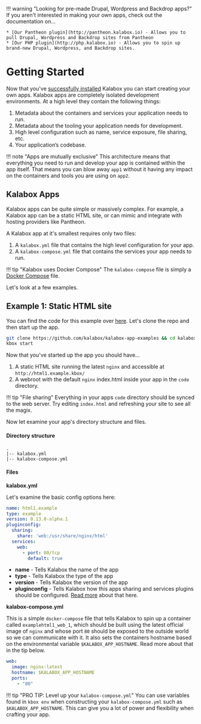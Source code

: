 !!! warning "Looking for pre-made Drupal, Wordpress and Backdrop apps?"
    If you aren't interested in making your own apps, check out the documentation on...

    * [Our Pantheon plugin](http://pantheon.kalabox.io) - Allows you to pull Drupal, Wordpress and Backdrop sites from Pantheon
    * [Our PHP plugin](http://php.kalabox.io) - Allows you to spin up brand-new Drupal, Wordpress, and Backdrop sites.

Getting Started
===============

Now that you've [successfully installed](./install.md) Kalabox you can start creating your own apps. Kalabox apps are completely isolated development environments. At a high level they contain the following things:

  1. Metadata about the containers and services your application needs to run.
  2. Metadata about the tooling your application needs for development.
  3. High level configuration such as name, service exposure, file sharing, etc.
  4. Your application’s codebase.

!!! note "Apps are mutually exclusive"
    This architecture means that everything you need to run and develop your app is contained within the app itself. That means you can blow away `app1` without it having any impact on the containers and tools you are using on `app2`.

Kalabox Apps
------------

Kalabox apps can be quite simple or massively complex. For example, a Kalabox app can be a static HTML site, or can mimic and integrate with hosting providers like Pantheon.

A Kalabox app at it's smallest requires only two files:

  1. A `kalabox.yml` file that contains the high level configuration for your app.
  2. A `kalabox-compose.yml` file that contains the services your app needs to run.

!!! tip "Kalabox uses Docker Compose"
    The `kalabox-compose` file is simply a [Docker Compose](https://docs.docker.com/compose/compose-file/) file.

Let's look at a few examples.

Example 1: Static HTML site
---------------------------

You can find the code for this example over [here](https://github.com/kalabox/kalabox-app-examples/tree/master/html1). Let's clone the repo and then start up the app.

```bash
git clone https://github.com/kalabox/kalabox-app-examples && cd kalabox-app-examples/html1
kbox start
```

Now that you've started up the app you should have...

  1. A static HTML site running the latest `nginx` and accessible at `http://html1.example.kbox/`
  2. A webroot with the default `nginx` index.html inside your app in the `code` directory.

!!! tip "File sharing"
    Everything in your apps `code` directory should be synced to the web server. Try editing `index.html` and refreshing your site to see all the magix.

Now let examine your app's directory structure and files.

#### Directory structure

```
.
|-- kalabox.yml
|-- kalabox-compose.yml
```

#### Files

**kalabox.yml**

Let's examine the basic config options here:

```yaml
name: html1.example
type: example
version: 0.13.0-alpha.1
pluginconfig:
  sharing:
    share: 'web:/usr/share/nginx/html'
  services:
    web:
      - port: 80/tcp
        default: true
```

* **name** - Tells Kalabox the name of the app
* **type** - Tells Kalabox the type of the app
* **version** - Tells Kalabox the version of the app
* **pluginconfig** - Tells Kalabox how this apps sharing and services plugins should be configured. [Read more](./config.md) about that here.

**kalabox-compose.yml**

This is a simple `docker-compose` file that tells Kalabox to spin up a container called `examplehtml1_web_1`, which should be built using the latest official image of `nginx` and whose port `80` should be exposed to the outside world so we can communicate with it. It also sets the containers hostname based on the environmental variable `$KALABOX_APP_HOSTNAME`. Read more about that in the tip below.

```yaml
web:
  image: nginx:latest
  hostname: $KALABOX_APP_HOSTNAME
  ports:
    - "80"
```

!!! tip "PRO TIP: Level up your `kalabox-compose.yml`"
    You can use variables found in `kbox env` when constructing your `kalabox-compose.yml` such as `$KALABOX_APP_HOSTNAME`. This can give you a lot of power and flexibility when crafting your app.


